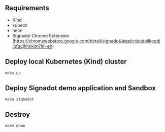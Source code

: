 ## Requirements
- Kind
- kubectl
- helm
- Signadot Chrome Extension (https://chromewebstore.google.com/detail/signadot/aigejiccjejdeiikegdjlofgcjhhnkim?hl=en)

## Deploy local Kubernetes (Kind) cluster
```
make up
```

## Deploy Signadot demo application and Sandbox
```shell
make signadot
```

## Destroy
```
make down
```
